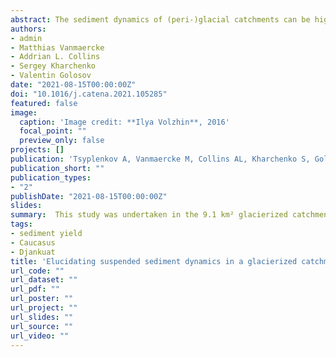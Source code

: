 ```yaml
---
abstract: The sediment dynamics of (peri-)glacial catchments can be highly variable and complex. Understanding these dynamics and their underlying causes is not only of interest from a scientific perspective but also required to address the practical problems with which they are often associated. In order to better understand the sediment dynamics of glaciated mountainous catchments, suspended sediment fluxes in the 9.1 km² Djankuat catchment (North Caucasus, Russia) were monitored intensively during the 2017 ablation season.
authors:
- admin
- Matthias Vanmaercke
- Addrian L. Collins
- Sergey Kharchenko
- Valentin Golosov
date: "2021-08-15T00:00:00Z"
doi: "10.1016/j.catena.2021.105285"
featured: false
image:
  caption: 'Image credit: **Ilya Volzhin**, 2016'
  focal_point: ""
  preview_only: false
projects: []
publication: 'Tsyplenkov A, Vanmaercke M, Collins AL, Kharchenko S, Golosov V. 2021. Elucidating suspended sediment dynamics in a glacierized catchment after an exceptional erosion event: The Djankuat catchment, Caucasus Mountains, Russia. CATENA 203: 105285 DOI: 10.1016/j.catena.2021.105285'
publication_short: ""
publication_types:
- "2"
publishDate: "2021-08-15T00:00:00Z"
slides: 
summary:  This study was undertaken in the 9.1 km² glacierized catchment of the Djankuat River located in the Northern Caucasus.  The main goal of our studywas to assess the impact of an exceptional erosion event on 1st July 2015 (with an annual exceedance probability of less than 0.1%) on suspended sediment yields and the relative contributions of various sediment sources.
tags:
- sediment yield
- Caucasus
- Djankuat
title: 'Elucidating suspended sediment dynamics in a glacierized catchment after an exceptional erosion event: The Djankuat catchment, Caucasus Mountains, Russia'
url_code: ""
url_dataset: ""
url_pdf: ""
url_poster: ""
url_project: ""
url_slides: ""
url_source: ""
url_video: ""
---
```


